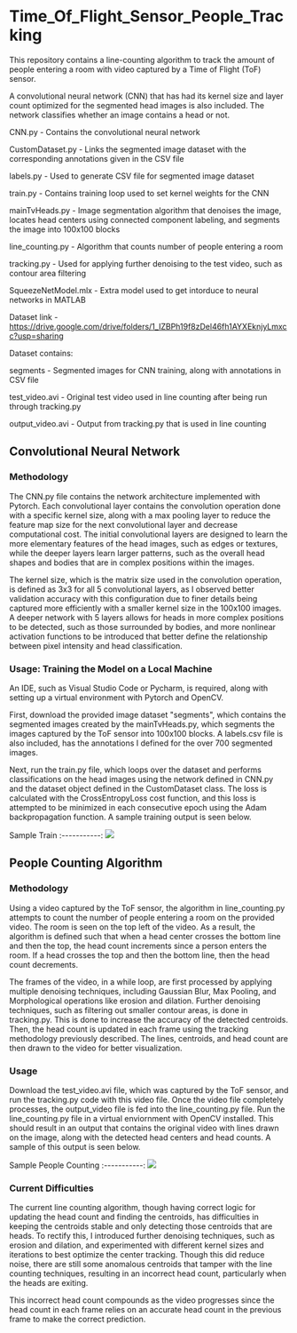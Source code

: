 # Time_Of_Flight_Sensor_People_Tracking
This repository contains a line-counting algorithm to track the amount of people entering a room with video captured by a Time of Flight (ToF) sensor.

A convolutional neural network (CNN) that has had its kernel size and layer count optimized for the segmented head images is also included.
The network classifies whether an image contains a head or not.

CNN.py - Contains the convolutional neural network

CustomDataset.py - Links the segmented image dataset with the corresponding annotations given in the CSV file

labels.py - Used to generate CSV file for segmented image dataset

train.py - Contains training loop used to set kernel weights for the CNN

mainTvHeads.py - Image segmentation algorithm that denoises the image, locates head centers using connected component labeling, and segments the image into 100x100 blocks

line_counting.py - Algorithm that counts number of people entering a room

tracking.py - Used for applying further denoising to the test video, such as contour area filtering

SqueezeNetModel.mlx - Extra model used to get intorduce to neural networks in MATLAB

Dataset link - https://drive.google.com/drive/folders/1_IZBPh19f8zDel46fh1AYXEknjyLmxcc?usp=sharing 

Dataset contains:

segments - Segmented images for CNN training, along with annotations in CSV file

test_video.avi - Original test video used in line counting after being run through tracking.py

output_video.avi - Output from tracking.py that is used in line counting

## Convolutional Neural Network
### Methodology
The CNN.py file contains the network architecture implemented with Pytorch. Each convolutional layer contains the convolution operation done with a specific kernel size, along with a max pooling layer to reduce the feature map size for the next convolutional layer and decrease computational cost. The initial convolutional layers are designed to learn the more elementary features of the head images, such as edges or textures, while the deeper layers learn larger patterns, such as the overall head shapes and bodies that are in complex positions within the images. 

The kernel size, which is the matrix size used in the convolution operation, is defined as 3x3 for all 5 convolutional layers, as I observed better validation accuracy with this configuration due to finer details being captured more efficiently with a smaller kernel size in the 100x100 images. A deeper network with 5 layers allows for heads in more complex positions to be detected, such as those surrounded by bodies, and more nonlinear activation functions to be introduced that better define the relationship between pixel intensity and head classification.


### Usage: Training the Model on a Local Machine
An IDE, such as Visual Studio Code or Pycharm, is required, along with setting up a virtual environment with Pytorch and OpenCV.

First, download the provided image dataset "segments", which contains the segmented images created by the mainTvHeads.py, which segments the images captured by the ToF sensor into 100x100 blocks. A labels.csv file is also included, has the annotations I defined for the over 700 segmented images. 

Next, run the train.py file, which loops over the dataset and performs classifications on the head images using the network defined in CNN.py and the dataset object defined in the CustomDataset class. The loss is calculated with the CrossEntropyLoss cost function, and this loss is attempted to be minimized in each consecutive epoch using the Adam backpropagation function. A sample training output is seen below.


Sample Train
:-----------:
![](https://i.gyazo.com/5e771dbc4668b6b05d9d93339213a3e0.png)

## People Counting Algorithm
### Methodology
Using a video captured by the ToF sensor, the algorithm in line_counting.py attempts to count the number of people entering a room on the provided video. The room is seen on the top left of the video. As a result, the algorithm is defined such that when a head center crosses the bottom line and then the top, the head count increments since a person enters the room. If a head crosses the top and then the bottom line, then the head count decrements. 

The frames of the video, in a while loop, are first processed by applying multiple denoising techniques, including Gaussian Blur, Max Pooling, and Morphological operations like erosion and dilation. Further denoising techniques, such as filtering out smaller contour areas, is done in tracking.py. This is done to increase the accuracy of the detected centroids. Then, the head count is updated in each frame using the tracking methodology previously described. The lines, centroids, and head count are then drawn to the video for better visualization.

### Usage
Download the test_video.avi file, which was captured by the ToF sensor, and run the tracking.py code with this video file. Once the video file completely processes, the output_video file is fed into the line_counting.py file. Run the line_counting.py file in a virtual enviornment with OpenCV installed. This should result in an output that contains the original video with lines drawn on the image, along with the detected head centers and head counts. A sample of this output is seen below.



Sample People Counting
:-----------:
![](https://s5.ezgif.com/tmp/ezgif-5-f14d44d9dd.gif)

### Current Difficulties
The current line counting algorithm, though having correct logic for updating the head count and finding the centroids, has difficulties in keeping the centroids stable and only detecting those centroids that are heads. To rectify this, I introduced further denoising techniques, such as erosion and dilation, and experimented with different kernel sizes and iterations to best optimize the center tracking. Though this did reduce noise, there are still some anomalous centroids that tamper with the line counting techniques, resulting in an incorrect head count, particularly when the heads are exiting.

This incorrect head count compounds as the video progresses since the head count in each frame relies on an accurate head count in the previous frame to make the correct prediction.
